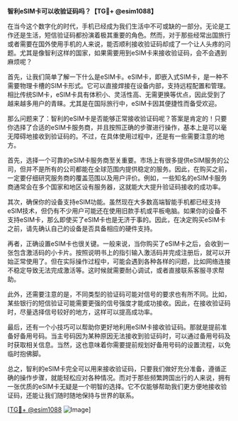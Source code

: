 **智利eSIM卡可以收验证码吗？【TG💪+ @esim1088】**

在当今这个数字化的时代，手机已经成为我们生活中不可或缺的一部分。无论是工作还是生活，短信验证码都扮演着极其重要的角色。然而，对于那些经常出国旅行或者需要在国外使用手机的人来说，能否顺利接收验证码却成了一个让人头疼的问题。尤其是像智利这样的国家，如果需要用到eSIM卡来接收验证码，会不会遇到麻烦呢？

首先，让我们简单了解一下什么是eSIM卡。eSIM卡，即嵌入式SIM卡，是一种不需要物理卡槽的SIM卡形式。它可以直接焊接在设备内部，支持远程配置和管理。相比传统SIM卡，eSIM卡具有体积小、灵活性高、无需更换等优点，因此受到了越来越多用户的青睐。尤其是在国际旅行中，eSIM卡因其便捷性而备受欢迎。

那么问题来了：智利的eSIM卡是否能够正常接收验证码呢？答案是肯定的！只要你选择了合适的eSIM卡服务商，并且按照正确的步骤进行操作，基本上是可以毫无障碍地接收到验证码的。不过，在具体使用过程中，还是有一些需要注意的地方。

首先，选择一个可靠的eSIM卡服务商至关重要。市场上有很多提供eSIM服务的公司，但并不是所有的公司都能在全球范围内提供稳定的服务。因此，在购买之前，一定要仔细研究服务商的覆盖范围以及用户评价。例如，一些知名的eSIM卡服务商通常会在多个国家和地区设有服务器，这就能大大提升验证码接收的成功率。

其次，确保你的设备支持eSIM功能。虽然现在大多数高端智能手机都已经支持eSIM技术，但仍有不少用户可能还在使用旧款手机或平板电脑。如果你的设备不支持eSIM卡，那么即使买了eSIM卡也是无济于事的。因此，在决定购买eSIM卡之前，请先确认自己的设备是否具备相应的硬件支持。

再者，正确设置eSIM卡也很关键。一般来说，当你购买了eSIM卡之后，会收到一张包含激活码的小卡片。按照说明书上的指引输入激活码并完成注册后，就可以开始正常使用了。但在实际操作过程中，可能会遇到各种各样的问题，比如网络连接不稳定导致无法完成激活等。这时候就需要耐心调试，或者直接联系客服寻求帮助。

此外，还需要注意的是，不同类型的验证码可能对信号的要求也有所不同。比如，某些银行的短信验证可能需要更强的信号强度才能成功接收。因此，在接收验证码时，尽量选择信号较好的地方，这样可以提高成功率。

最后，还有一个小技巧可以帮助你更好地利用eSIM卡接收验证码。那就是提前准备好备用号码。当主号码因为某种原因无法接收到验证码时，可以通过备用号码及时获取相关信息。当然，这也意味着你需要提前规划好备用号码的设置流程，以免临时抱佛脚。

总之，智利的eSIM卡完全可以用来接收验证码，只要我们做好充分准备，遵循正确的操作步骤，就能轻松应对各种情况。而对于那些频繁跨国出行的人来说，拥有一张优质的eSIM卡无疑是一个明智的选择。它不仅能够帮助我们更方便地接收验证码，还能让我们随时随地保持与世界的联系。

[[TG💪+ @esim1088](https://t.me/s/esim1088) ![Image](https://i.postimg.cc/4NQfJmqS/Snipaste-2025-05-13-00-14-12.png)]